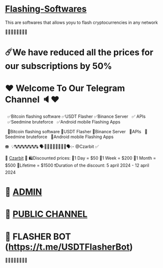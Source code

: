 # [Flashing-Softwares](https://t.me/czarbit)
This are softwares that allows yoyu to flash cryptocurrencies in any network


🤩🤩🤩🤩🤩🤩🤩🤩

# ☄️We have reduced all the prices for our subscriptions by 50%


# ❤️ Welcome To Our Telegram Channel 🔈❤️
  ✅Bitcoin flashing software
  ✅USDT Flasher
  ✅Binance Server
  ✅ APIs
  ✅Seedmine bruteforce 
  ✅Android mobile Flashing Apps


 
  💸Bitcoin flashing software
  💸USDT Flasher
  💸Binance Server
  💸APIs
  💸Seedmine bruteforce 
  💸Android mobile Flashing Apps

☎️  💡🔠🔠🔠🔠🔠🔠🔠
  🗣️📱🔠🔠🔠🔠🔠🔠🔠🗣️:- @Czarbit ✅

💎        [Czarbit](https://t.me/czarbit)        💎
🛍Discounted prices:
💎1 Day = $50
💎1 Week = $200
💎1 Month = $500
💎Lifetime = $1500 
❗️Duration of the discount:
5 april 2024 - 12 april 2024

# 🐶 [ADMIN](https://t.me/czarbit)


# 🔔 [PUBLIC CHANNEL](https://t.me/crypto_flashing_hub)


# 💎 FLASHER BOT (https://t.me/USDTFlasherBot)



🤩🤩🤩🤩🤩🤩🤩🤩
